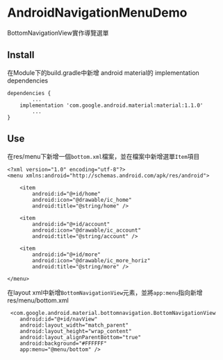 # AndroidNavigationMenuDemo

BottomNavigationView實作導覽選單

## Install

在Module下的build.gradle中新增 android material的 implementation dependencies

```
dependencies {
        ...
    implementation 'com.google.android.material:material:1.1.0'
        ...
}
```

## Use

在res/menu下新增一個`bottom.xml`檔案，並在檔案中新增選單`Item`項目

```
<?xml version="1.0" encoding="utf-8"?>
<menu xmlns:android="http://schemas.android.com/apk/res/android">

    <item
        android:id="@+id/home"
        android:icon="@drawable/ic_home"
        android:title="@string/home" />

    <item
        android:id="@+id/account"
        android:icon="@drawable/ic_account"
        android:title="@string/account" />

    <item
        android:id="@+id/more"
        android:icon="@drawable/ic_more_horiz"
        android:title="@string/more" />

</menu>

```

在layout xml中新增`BottomNavigationView`元素，並將`app:menu`指向新增res/menu/bottom.xml

```
 <com.google.android.material.bottomnavigation.BottomNavigationView
    android:id="@+id/navView"
    android:layout_width="match_parent"
    android:layout_height="wrap_content"
    android:layout_alignParentBottom="true"
    android:background="#FFFFFF"
    app:menu="@menu/bottom" />
```